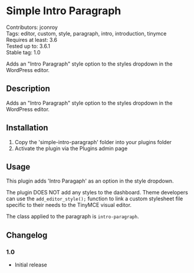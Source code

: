 # Simple Intro Paragraph #

Contributors: jconroy    
Tags: editor, custom, style, paragraph, intro, introduction, tinymce  
Requires at least: 3.6  
Tested up to: 3.6.1  
Stable tag: 1.0

Adds an "Intro Paragraph" style option to the styles dropdown in the WordPress editor.

## Description ##

Adds an "Intro Paragraph" style option to the styles dropdown in the WordPress editor.

## Installation ##

1. Copy the 'simple-intro-paragraph' folder into your plugins folder
2. Activate the plugin via the Plugins admin page

## Usage ##

This plugin adds 'Intro Paragaph' as an option in the style dropdown. 

The plugin DOES NOT add any styles to the dashboard. Theme developers can use the ```add_editor_style();``` function to link a custom stylesheet file specific to their needs to the TinyMCE visual editor.

The class applied to the paragraph is ```intro-paragraph```.

## Changelog ##

### 1.0 ###
* Initial release


